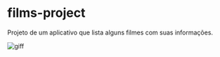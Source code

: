 # films-project
Projeto de um aplicativo que lista alguns filmes com suas informações.

![giff](https://user-images.githubusercontent.com/33363507/161833021-7076c720-87cc-4da1-983d-4d13c1667812.gif)
